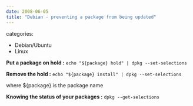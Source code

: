 ```yaml
---
date: 2008-06-05
title: "Debian - preventing a package from being updated"
---
```








categories:
- Debian/Ubuntu
- Linux


**Put a package on hold :**
`echo "${package} hold" | dpkg --set-selections`

**Remove the hold :**
`echo "${package} install" | dpkg --set-selections`

where ${package} is the package name

**Knowing the status of your packages :**
`dpkg --get-selections`
